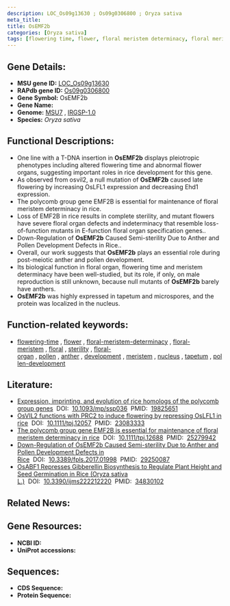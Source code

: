 ```yaml
---
description: LOC_Os09g13630 ; Os09g0306800 ; Oryza sativa
meta_title:
title: OsEMF2b
categories: [Oryza sativa]
tags: [flowering time, flower, floral meristem determinacy, floral meristem, floral, sterility, floral organ, pollen, anther, development, meristem, nucleus, tapetum, pollen development]
---
```


## Gene Details:
- **MSU gene ID:** [LOC_Os09g13630](http://rice.uga.edu/cgi-bin/ORF_infopage.cgi?orf=LOC_Os09g13630)  
- **RAPdb gene ID:** [Os09g0306800](https://rapdb.dna.affrc.go.jp/locus/?name=Os09g0306800)  
- **Gene Symbol:** OsEMF2b
- **Gene Name:**
- **Genome:**  [MSU7](http://rice.uga.edu/)&nbsp;,&nbsp;[IRGSP-1.0](https://rapdb.dna.affrc.go.jp/download/irgsp1.html)
- **Species:** *Oryza sativa*

## Functional Descriptions:
   - One line with a T-DNA insertion in **OsEMF2b** displays pleiotropic phenotypes including altered flowering time and abnormal flower organs, suggesting important roles in rice development for this gene.
   - As observed from osvil2, a null mutation of **OsEMF2b** caused late flowering by increasing OsLFL1 expression and decreasing Ehd1 expression.
   - The polycomb group gene EMF2B is essential for maintenance of floral meristem determinacy in rice.
   - Loss of EMF2B in rice results in complete sterility, and mutant flowers have severe floral organ defects and indeterminacy that resemble loss-of-function mutants in E-function floral organ specification genes..
   - Down-Regulation of **OsEMF2b** Caused Semi-sterility Due to Anther and Pollen Development Defects in Rice..
   - Overall, our work suggests that **OsEMF2b** plays an essential role during post-meiotic anther and pollen development.
   - Its biological function in floral organ, flowering time and meristem determinacy have been well-studied, but its role, if only, on male reproduction is still unknown, because null mutants of **OsEMF2b** barely have anthers.
   - **OsEMF2b** was highly expressed in tapetum and microspores, and the protein was localized in the nucleus.

## Function-related keywords:
   - [flowering-time](/tags/flowering-time/)&nbsp;,&nbsp;[flower](/tags/flower/)&nbsp;,&nbsp;[floral-meristem-determinacy](/tags/floral-meristem-determinacy/)&nbsp;,&nbsp;[floral-meristem](/tags/floral-meristem/)&nbsp;,&nbsp;[floral](/tags/floral/)&nbsp;,&nbsp;[sterility](/tags/sterility/)&nbsp;,&nbsp;[floral-organ](/tags/floral-organ/)&nbsp;,&nbsp;[pollen](/tags/pollen/)&nbsp;,&nbsp;[anther](/tags/anther/)&nbsp;,&nbsp;[development](/tags/development/)&nbsp;,&nbsp;[meristem](/tags/meristem/)&nbsp;,&nbsp;[nucleus](/tags/nucleus/)&nbsp;,&nbsp;[tapetum](/tags/tapetum/)&nbsp;,&nbsp;[pollen-development](/tags/pollen-development/)

## Literature:
   - [Expression, imprinting, and evolution of rice homologs of the polycomb group genes](https://www.doi.org/10.1093/mp/ssp036)&nbsp;&nbsp;DOI:&nbsp;&nbsp;[10.1093/mp/ssp036](https://www.doi.org/10.1093/mp/ssp036)&nbsp;&nbsp;PMID:&nbsp;&nbsp;[19825651](https://pubmed.ncbi.nlm.nih.gov/19825651/)
   - [OsVIL2 functions with PRC2 to induce flowering by repressing OsLFL1 in rice](https://www.doi.org/10.1111/tpj.12057)&nbsp;&nbsp;DOI:&nbsp;&nbsp;[10.1111/tpj.12057](https://www.doi.org/10.1111/tpj.12057)&nbsp;&nbsp;PMID:&nbsp;&nbsp;[23083333](https://pubmed.ncbi.nlm.nih.gov/23083333/)
   - [The polycomb group gene EMF2B is essential for maintenance of floral meristem determinacy in rice](https://www.doi.org/10.1111/tpj.12688)&nbsp;&nbsp;DOI:&nbsp;&nbsp;[10.1111/tpj.12688](https://www.doi.org/10.1111/tpj.12688)&nbsp;&nbsp;PMID:&nbsp;&nbsp;[25279942](https://pubmed.ncbi.nlm.nih.gov/25279942/)
   - [Down-Regulation of OsEMF2b Caused Semi-sterility Due to Anther and Pollen Development Defects in Rice](https://www.doi.org/10.3389/fpls.2017.01998)&nbsp;&nbsp;DOI:&nbsp;&nbsp;[10.3389/fpls.2017.01998](https://www.doi.org/10.3389/fpls.2017.01998)&nbsp;&nbsp;PMID:&nbsp;&nbsp;[29250087](https://pubmed.ncbi.nlm.nih.gov/29250087/)
   - [OsABF1 Represses Gibberellin Biosynthesis to Regulate Plant Height and Seed Germination in Rice (Oryza sativa L.)](https://www.doi.org/10.3390/ijms222212220)&nbsp;&nbsp;DOI:&nbsp;&nbsp;[10.3390/ijms222212220](https://www.doi.org/10.3390/ijms222212220)&nbsp;&nbsp;PMID:&nbsp;&nbsp;[34830102](https://pubmed.ncbi.nlm.nih.gov/34830102/)

## Related News:

## Gene Resources:
- **NCBI ID:**  []()
- **UniProt accessions:** [](https://www.uniprot.org/uniprotkb//entry)

## Sequences:
- **CDS Sequence:**
- **Protein Sequence:**
